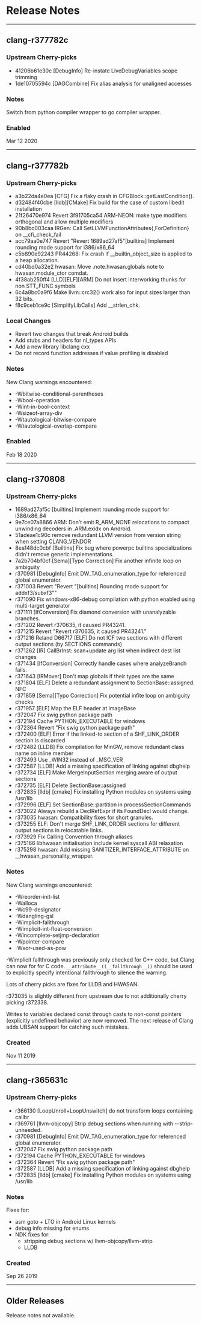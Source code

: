 # Release Notes

------
## clang-r377782c

### Upstream Cherry-picks
- 41206b61e30c [DebugInfo] Re-instate LiveDebugVariables scope trimming
- 1de10705594c [DAGCombine] Fix alias analysis for unaligned accesses

### Notes
Switch from python compiler wrapper to go compiler wrapper.

### Enabled
Mar 12 2020

------
## clang-r377782b

### Upstream Cherry-picks
- a3b22da4e0ea [CFG] Fix a flaky crash in CFGBlock::getLastCondition().
- d32484f40cbe [lldb][CMake] Fix build for the case of custom libedit installation
- 21f26470e974 Revert 3f91705ca54 ARM-NEON: make type modifiers orthogonal and allow multiple modifiers
- 90b8bc003caa IRGen: Call SetLLVMFunctionAttributes{,ForDefinition} on __cfi_check_fail
- acc79aa0e747 Revert "Revert 1689ad27af5"[builtins] Implement rounding mode support for i386/x86_64
- c5b890e92243 PR44268: Fix crash if __builtin_object_size is applied to a heap allocation.
- cd40bd0a32e2 hwasan: Move .note.hwasan.globals note to hwasan.module_ctor comdat.
- 4f38ab250ff4 [LLD][ELF][ARM] Do not insert interworking thunks for non STT_FUNC symbols
- 6c4a8bc0a9f6 Make llvm::crc32() work also for input sizes larger than 32 bits.
- f8c9ceb1ce9c [SimplifyLibCalls] Add __strlen_chk.

### Local Changes
- Revert two changes that break Android builds
- Add stubs and headers for nl_types APIs
- Add a new library libclang cxx
- Do not record function addresses if value profiling is disabled

### Notes
New Clang warnings encountered:
- -Wbitwise-conditional-parentheses
- -Wbool-operation
- -Wint-in-bool-context
- -Wsizeof-array-div
- -Wtautological-bitwise-compare
- -Wtautological-overlap-compare

### Enabled
Feb 18 2020

------
## clang-r370808

### Upstream Cherry-picks
- 1689ad27af5c [builtins] Implement rounding mode support for i386/x86_64
- 9e7ce07a8866 ARM: Don't emit R_ARM_NONE relocations to compact unwinding decoders in .ARM.exidx on Android.
- 51adeae1c90c remove redundant LLVM version from version string when setting CLANG_VENDOR
- 8ea148dc0cbf [Builtins] Fix bug where powerpc builtins specializations didn't remove generic implementations.
- 7a2b704bf0cf [Sema][Typo Correction] Fix another infinite loop on ambiguity
- r370981 [DebugInfo] Emit DW_TAG_enumeration_type for referenced global enumerator.
- r371003 Revert "Revert "[builtins] Rounding mode support for addxf3/subxf3""
- r371090 Fix windows-x86-debug compilation with python enabled using multi-target generator
- r371111 [IfConversion] Fix diamond conversion with unanalyzable branches.
- r371202 Revert r370635, it caused PR43241.
- r371215 Revert "Revert r370635, it caused PR43241."
- r371216 Reland D66717 [ELF] Do not ICF two sections with different output sections (by SECTIONS commands)
- r371262 [IR] CallBrInst: scan+update arg list when indirect dest list changes
- r371434 [IfConversion] Correctly handle cases where analyzeBranch fails.
- r371643 [IRMover] Don't map globals if their types are the same
- r371804 [ELF] Delete a redundant assignment to SectionBase::assigned. NFC
- r371859 [Sema][Typo Correction] Fix potential infite loop on ambiguity checks
- r371957 [ELF] Map the ELF header at imageBase
- r372047 Fix swig python package path
- r372194 Cache PYTHON_EXECUTABLE for windows
- r372364 Revert "Fix swig python package path"
- r372400 [ELF] Error if the linked-to section of a SHF_LINK_ORDER section is discarded
- r372482 [LLDB] Fix compilation for MinGW, remove redundant class name on inline member
- r372493 Use _WIN32 instead of _MSC_VER
- r372587 [LLDB] Add a missing specification of linking against dbghelp
- r372734 [ELF] Make MergeInputSection merging aware of output sections
- r372735 [ELF] Delete SectionBase::assigned
- r372835 [lldb] [cmake] Fix installing Python modules on systems using /usr/lib
- r372996 [ELF] Set SectionBase::partition in processSectionCommands
- r373022 Always rebuild a DeclRefExpr if its FoundDecl would change.
- r373035 hwasan: Compatibility fixes for short granules.
- r373255 ELF: Don't merge SHF_LINK_ORDER sections for different output sections in relocatable links.
- r373929 Fix Calling Convention through aliases
- r375166 libhwasan initialisation include kernel syscall ABI relaxation
- r375298 hwasan: Add missing SANITIZER_INTERFACE_ATTRIBUTE on __hwasan_personality_wrapper.

### Notes
New Clang warnings encountered:
- -Wreorder-init-list
- -Walloca
- -Wc99-designator
- -Wdangling-gsl
- -Wimplicit-fallthrough
- -Wimplicit-int-float-conversion
- -Wincomplete-setjmp-declaration
- -Wpointer-compare
- -Wxor-used-as-pow

-Wimplicit fallthrough was previously only checked for C++ code, but Clang can
now for for C code. `__attribute__((__fallthrough__))` should be used to
explicitly specify intentional fallthrough to silence the warning.

Lots of cherry picks are fixes for LLDB and HWASAN.

r373035 is slightly different from upstream due to not additionally cherry
picking r372338.

Writes to variables declared const through casts to non-const pointers
(explicitly undefined behavior) are now removed. The next release of Clang adds
UBSAN support for catching such mistakes.

### Created
Nov 11 2019

-----
## clang-r365631c

### Upstream Cherry-picks
- r366130 [LoopUnroll+LoopUnswitch] do not transform loops containing callbr
- r369761 [llvm-objcopy] Strip debug sections when running with --strip-unneeded.
- r370981 [DebugInfo] Emit DW_TAG_enumeration_type for referenced global enumerator.
- r372047 Fix swig python package path
- r372194 Cache PYTHON_EXECUTABLE for windows
- r372364 Revert "Fix swig python package path"
- r372587 [LLDB] Add a missing specification of linking against dbghelp
- r372835 [lldb] [cmake] Fix installing Python modules on systems using /usr/lib

### Notes
Fixes for:
- asm goto + LTO in Android Linux kernels
- debug info missing for enums
- NDK fixes for:
  - stripping debug sections w/ llvm-objcopy/llvm-strip
  - LLDB

### Created
Sep 26 2019

-----
## Older Releases
Release notes not available.
